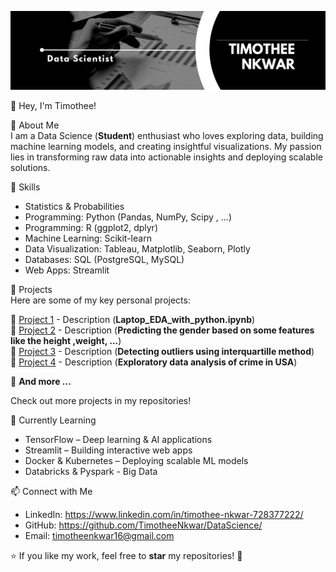 ![TIMOTHEE NKWAR ](https://github.com/TimotheeNkwar/TIMOTHEE-NKWAR/blob/main/Data%20Scientist.png)

 👋 Hey, I'm Timothee!  

 🚀 About Me  
I am a Data Science (**Student**) enthusiast who loves exploring data, building machine learning models, and creating insightful visualizations. My passion lies in transforming raw data into actionable insights and deploying scalable solutions.  

🔧 Skills  
- Statistics & Probabilities
- Programming: Python (Pandas, NumPy, Scipy , ...)
- Programming: R (ggplot2, dplyr)  
- Machine Learning: Scikit-learn
- Data Visualization: Tableau, Matplotlib, Seaborn, Plotly 
- Databases: SQL (PostgreSQL, MySQL)   
- Web Apps: Streamlit


 📌 Projects  
Here are some of my key personal projects: 

🔹 [Project 1](#) - Description  (**Laptop_EDA_with_python.ipynb**)  
🔹 [Project 2](#) - Description (**Predicting the gender based on some features like the height ,weight, ...**)  
🔹 [Project 3](#) - Description (**Detecting outliers using interquartille method**)  
🔹 [Project 4](#) - Description (**Exploratory data analysis of crime in USA**) 


🔹 **And more ...**


Check out more projects in my repositories!  

🌱 Currently Learning  
- TensorFlow – Deep learning & AI applications  
- Streamlit – Building interactive web apps  
- Docker & Kubernetes – Deploying scalable ML models
- Databricks & Pyspark - Big Data

📫 Connect with Me  
- LinkedIn: https://www.linkedin.com/in/timothee-nkwar-728377222/
- GitHub: https://github.com/TimotheeNkwar/DataScience/
- Email: timotheenkwar16@gmail.com

⭐️ If you like my work, feel free to **star** my repositories! 🚀  

